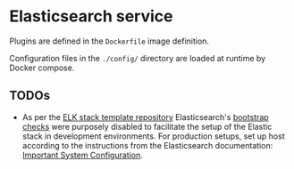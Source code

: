 # Elasticsearch service

Plugins are defined in the `Dockerfile` image definition.

Configuration files in the `./config/` directory are loaded at runtime by Docker compose.

## TODOs

- As per the [ELK stack template repository](https://github.com/deviantony/docker-elk) Elasticsearch's [bootstrap checks](https://www.elastic.co/guide/en/elasticsearch/reference/current/bootstrap-checks.html) were purposely disabled to facilitate the setup of the Elastic stack in development environments. For production setups, set up host according to the instructions from the Elasticsearch documentation: [Important System Configuration](https://www.elastic.co/guide/en/elasticsearch/reference/current/system-config.html).

